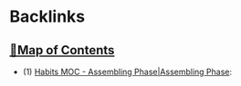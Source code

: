 
# Backlinks
## [🧭Map of Contents](<🧭Map of Contents.md>)
- (1) [Habits MOC - Assembling Phase|Assembling Phase](<Habits MOC - Assembling Phase|Assembling Phase.md>):

